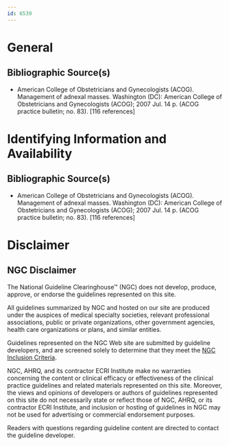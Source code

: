```yaml
---
id: 6539
---
```


# General

## Bibliographic Source(s)

- American College of Obstetricians and Gynecologists (ACOG). Management of adnexal masses. Washington (DC): American College of Obstetricians and Gynecologists (ACOG); 2007 Jul. 14 p. (ACOG practice bulletin; no. 83). [116 references]

# Identifying Information and Availability

## Bibliographic Source(s)

- American College of Obstetricians and Gynecologists (ACOG). Management of adnexal masses. Washington (DC): American College of Obstetricians and Gynecologists (ACOG); 2007 Jul. 14 p. (ACOG practice bulletin; no. 83). [116 references]

# Disclaimer

## NGC Disclaimer

The National Guideline Clearinghouse™ (NGC) does not develop, produce, approve, or endorse the guidelines represented on this site.

All guidelines summarized by NGC and hosted on our site are produced under the auspices of medical specialty societies, relevant professional associations, public or private organizations, other government agencies, health care organizations or plans, and similar entities.

Guidelines represented on the NGC Web site are submitted by guideline developers, and are screened solely to determine that they meet the [NGC Inclusion Criteria](/help-and-about/summaries/inclusion-criteria).

NGC, AHRQ, and its contractor ECRI Institute make no warranties concerning the content or clinical efficacy or effectiveness of the clinical practice guidelines and related materials represented on this site. Moreover, the views and opinions of developers or authors of guidelines represented on this site do not necessarily state or reflect those of NGC, AHRQ, or its contractor ECRI Institute, and inclusion or hosting of guidelines in NGC may not be used for advertising or commercial endorsement purposes.

Readers with questions regarding guideline content are directed to contact the guideline developer.

